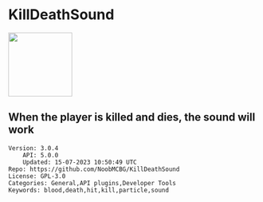 # KillDeathSound
<img src="https://raw.githubusercontent.com/NoobMCBG/KillDeathSound/1cddd1081e663c0cdffb6d3a224dc1eef5c00a20/icon.png" width="128" height="128" />

## When the player is killed and dies, the sound will work
```properties
Version: 3.0.4
    API: 5.0.0
    Updated: 15-07-2023 10:50:49 UTC
Repo: https://github.com/NoobMCBG/KillDeathSound
License: GPL-3.0
Categories: General,API plugins,Developer Tools
Keywords: blood,death,hit,kill,particle,sound
```